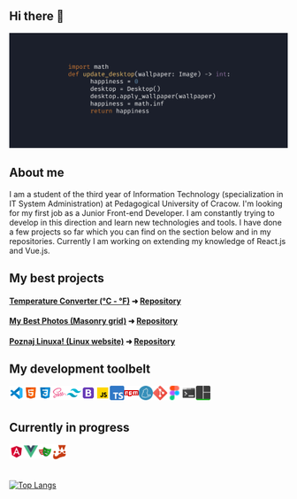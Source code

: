 ## Hi there 👋

<img src="https://raw.githubusercontent.com/piotrmaliga-git/piotrmaliga-git/main/images/banner.png" alt="Hello world">

## About me

I am a student of the third year of Information Technology (specialization in IT System Administration) at Pedagogical University of Cracow. I'm looking for my first job as a Junior Front-end Developer. I am constantly trying to develop in this direction and learn new technologies and tools. I have done a few projects so far which you can find on the section below and in my repositories. Currently I am working on extending my knowledge of React.js and Vue.js.

## My best projects

#### [Temperature Converter (°C - °F)](https://piotrmaliga-git.github.io/Temperature-Converter--Celsius-Fahrenheit/) ➜ [Repository](https://github.com/piotrmaliga-git/Temperature-Converter--Celsius-Fahrenheit)

#### [My Best Photos (Masonry grid)](https://piotrmaliga-git.github.io/My-Best-Photos--Masonry-grid/) ➜ [Repository](https://github.com/piotrmaliga-git/My-Best-Photos--Masonry-grid)

#### [Poznaj Linuxa! (Linux website)](https://piotrmaliga-git.github.io/Poznaj-Linuxa--Linux-website/) ➜ [Repository](https://github.com/piotrmaliga-git/Poznaj-Linuxa--Linux-website)

## My development toolbelt

<img align="left" alt="Visual Studio Code" title="Visual Studio Code" width="26px" src="https://raw.githubusercontent.com/piotrmaliga-git/piotrmaliga-git/main/images/icons/visual-studio-code.png" />

<img align="left" alt="HTML5" title="HTML5" width="26px" src="https://raw.githubusercontent.com/piotrmaliga-git/piotrmaliga-git/main/images/icons/html5.png" />

<img align="left" alt="CSS3" title="CSS3" width="26px" src="https://raw.githubusercontent.com/piotrmaliga-git/piotrmaliga-git/main/images/icons/css3.png" />

<img align="left" alt="Sass" title="Sass" width="26px" src="https://raw.githubusercontent.com/piotrmaliga-git/piotrmaliga-git/main/images/icons/sass.png" />

<img align="left" alt="Tailwind CSS" title="Tailwind CSS" width="26px" src="https://raw.githubusercontent.com/piotrmaliga-git/piotrmaliga-git/main/images/icons/tailwind-css.png" />

<img align="left" alt="Bootstrap" title="Bootstrap" width="26px" src="https://raw.githubusercontent.com/piotrmaliga-git/piotrmaliga-git/main/images/icons/bootstrap.png" />

<img align="left" alt="JavaScript" title="JavaScript" width="26px" src="https://raw.githubusercontent.com/piotrmaliga-git/piotrmaliga-git/main/images/icons/javascript.png"/>

<img align="left" alt="TypeScript" title="TypeScript" width="26px" src="https://raw.githubusercontent.com/piotrmaliga-git/piotrmaliga-git/main/images/icons/typescript.png"/>

<img align="left" alt="Npm" title="Npm" width="26px" src="https://raw.githubusercontent.com/piotrmaliga-git/piotrmaliga-git/main/images/icons/npm.png" />

<img align="left" alt="Yarn" title="Yarn" width="26px" src="https://raw.githubusercontent.com/piotrmaliga-git/piotrmaliga-git/main/images/icons/yarn.png" />

<img align="left" alt="Git" title="Git" width="26px" src="https://raw.githubusercontent.com/piotrmaliga-git/piotrmaliga-git/main/images/icons/git.png" />

<img align="left" alt="Figma" title="Figma" width="26px" src="https://raw.githubusercontent.com/piotrmaliga-git/piotrmaliga-git/main/images/icons/figma.png" />

<img align="left" alt="Terminal" title="Terminal" width="26px" src="https://raw.githubusercontent.com/piotrmaliga-git/piotrmaliga-git/main/images/icons/terminal.png" />

<img align="left" alt="Tmux" title="Tmux" width="26px" src="https://raw.githubusercontent.com/piotrmaliga-git/piotrmaliga-git/main/images/icons/tmux.png" />

<br/>
<br/>

## Currently in progress

<img align="left" alt="Angular" title="Angular" width="26px" src="https://raw.githubusercontent.com/piotrmaliga-git/piotrmaliga-git/main/images/icons/angular.png"/>

<img align="left" alt="Vue.js" title="Vue.js" width="26px" src="https://raw.githubusercontent.com/piotrmaliga-git/piotrmaliga-git/main/images/icons/vue.png" />

<img align="left" alt="Playwright" title="Playwright" width="26px" src="https://raw.githubusercontent.com/piotrmaliga-git/piotrmaliga-git/main/images/icons/playwright.png"/>

<img align="left" alt="Jest" title="Jest" width="26px" src="https://raw.githubusercontent.com/piotrmaliga-git/piotrmaliga-git/main/images/icons/jest.png"/>

<br />
<br />
<br />

[![Top Langs](https://github-readme-stats.vercel.app/api/top-langs/?username=piotrmaliga-git&layout=compact&langs_count=10&hide=html&theme=radical&hide_border=true)](https://github.com/piotrmaliga-git/github-readme-stats)
